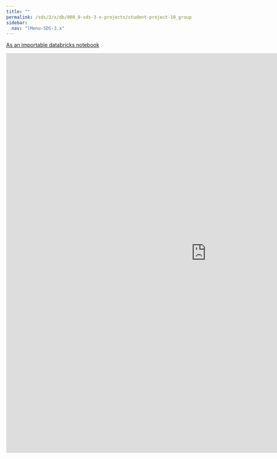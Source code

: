 ```yaml
---
title: ""
permalink: /sds/3/x/db/000_0-sds-3-x-projects/student-project-10_group-Geosmus/02_ClusteringEmoticonsBasedOnTweets/
sidebar:
  nav: "lMenu-SDS-3.x"
---
```


[As an importable databricks notebook](https://lamastex.github.io/scalable-data-science/sds/3/x/db/000_0-sds-3-x-projects/student-project-10_group-Geosmus/02_ClusteringEmoticonsBasedOnTweets.html)

<iframe src="https://lamastex.github.io/scalable-data-science/sds/3/x/db/000_0-sds-3-x-projects/student-project-10_group-Geosmus/02_ClusteringEmoticonsBasedOnTweets.html" width="1080" height="1080" frameborder="0"></iframe>
